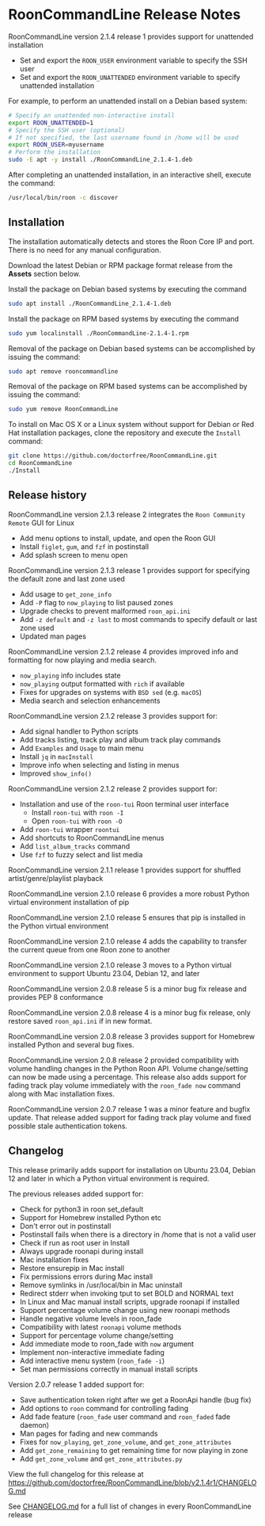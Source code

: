 # RoonCommandLine Release Notes

RoonCommandLine version 2.1.4 release 1 provides support for unattended installation

- Set and export the `ROON_USER` environment variable to specify the SSH user
- Set and export the `ROON_UNATTENDED` environment variable to specify unattended installation

For example, to perform an unattended install on a Debian based system:

```bash
# Specify an unattended non-interactive install
export ROON_UNATTENDED=1
# Specify the SSH user (optional)
# If not specified, the last username found in /home will be used
export ROON_USER=myusername
# Perform the installation
sudo -E apt -y install ./RoonCommandLine_2.1.4-1.deb
```

After completing an unattended installation, in an interactive shell, execute the command:

```bash
/usr/local/bin/roon -c discover
```

## Installation

The installation automatically detects and stores the Roon Core IP and port. There is no need for any manual configuration.

Download the latest Debian or RPM package format release from the **Assets** section below.

Install the package on Debian based systems by executing the command

```bash
sudo apt install ./RoonCommandLine_2.1.4-1.deb
```

Install the package on RPM based systems by executing the command

```bash
sudo yum localinstall ./RoonCommandLine-2.1.4-1.rpm
```

Removal of the package on Debian based systems can be accomplished by issuing the command:

```bash
sudo apt remove rooncommandline
```

Removal of the package on RPM based systems can be accomplished by issuing the command:

```bash
sudo yum remove RoonCommandLine
```

To install on Mac OS X or a Linux system without support for Debian or Red Hat installation packages, clone the repository and execute the `Install` command:

```bash
git clone https://github.com/doctorfree/RoonCommandLine.git
cd RoonCommandLine
./Install
```

## Release history

RoonCommandLine version 2.1.3 release 2 integrates the `Roon Community Remote` GUI for Linux

- Add menu options to install, update, and open the Roon GUI
- Install `figlet`, `gum`, and `fzf` in postinstall
- Add splash screen to menu open

RoonCommandLine version 2.1.3 release 1 provides support for specifying the default zone and last zone used

- Add usage to `get_zone_info`
- Add `-P` flag to `now_playing` to list paused zones
- Upgrade checks to prevent malformed `roon_api.ini`
- Add `-z default` and `-z last` to most commands to specify default or last zone used
- Updated man pages

RoonCommandLine version 2.1.2 release 4 provides improved info and formatting for now playing and media search.

- `now_playing` info includes state
- `now_playing` output formatted with `rich` if available
- Fixes for upgrades on systems with `BSD sed` (e.g. `macOS`)
- Media search and selection enhancements

RoonCommandLine version 2.1.2 release 3 provides support for:

- Add signal handler to Python scripts
- Add tracks listing, track play and album track play commands
- Add `Examples` and `Usage` to main menu
- Install `jq` in `macInstall`
- Improve info when selecting and listing in menus
- Improved `show_info()`

RoonCommandLine version 2.1.2 release 2 provides support for:

- Installation and use of the `roon-tui` Roon terminal user interface
  - Install `roon-tui` with `roon -I`
  - Open `roon-tui` with `roon -O`
- Add `roon-tui` wrapper `roontui`
- Add shortcuts to RoonCommandLine menus
- Add `list_album_tracks` command
- Use `fzf` to fuzzy select and list media

RoonCommandLine version 2.1.1 release 1 provides support for shuffled artist/genre/playlist playback

RoonCommandLine version 2.1.0 release 6 provides a more robust Python virtual environment installation of pip

RoonCommandLine version 2.1.0 release 5 ensures that pip is installed in the Python virtual environment

RoonCommandLine version 2.1.0 release 4 adds the capability to transfer the current queue from one Roon zone to another

RoonCommandLine version 2.1.0 release 3 moves to a Python virtual environment to support Ubuntu 23.04, Debian 12, and later

RoonCommandLine version 2.0.8 release 5 is a minor bug fix release and provides PEP 8 conformance

RoonCommandLine version 2.0.8 release 4 is a minor bug fix release, only restore saved `roon_api.ini` if in new format.

RoonCommandLine version 2.0.8 release 3 provides support for Homebrew installed Python and several bug fixes.

RoonCommandLine version 2.0.8 release 2 provided compatibility with volume handling changes in the Python Roon API. Volume change/setting can now be made using a percentage. This release also adds support for fading track play volume immediately with the `roon_fade now` command along with Mac installation fixes.

RoonCommandLine version 2.0.7 release 1 was a minor feature and bugfix update. That release added support for fading track play volume and fixed possible stale authentication tokens.

## Changelog

This release primarily adds support for installation on Ubuntu 23.04, Debian 12 and later in which a Python virtual environment is required.

The previous releases added support for:

- Check for python3 in roon set_default
- Support for Homebrew installed Python etc
- Don't error out in postinstall
- Postinstall fails when there is a directory in /home that is not a valid user
- Check if run as root user in Install
- Always upgrade roonapi during install
- Mac installation fixes
- Restore ensurepip in Mac install
- Fix permissions errors during Mac install
- Remove symlinks in /usr/local/bin in Mac uninstall
- Redirect stderr when invoking tput to set BOLD and NORMAL text
- In Linux and Mac manual install scripts, upgrade roonapi if installed
- Support percentage volume change using new roonapi methods
- Handle negative volume levels in roon_fade
- Compatibility with latest `roonapi` volume methods
- Support for percentage volume change/setting
- Add immediate mode to roon_fade with `now` argument
- Implement non-interactive immediate fading
- Add interactive menu system (`roon_fade -i`)
- Set man permissions correctly in manual install scripts

Version 2.0.7 release 1 added support for:

- Save authentication token right after we get a RoonApi handle (bug fix)
- Add options to `roon` command for controlling fading
- Add fade feature (`roon_fade` user command and `roon_faded` fade daemon)
- Man pages for fading and new commands
- Fixes for `now_playing`, `get_zone_volume`, and `get_zone_attributes`
- Add `get_zone_remaining` to get remaining time for now playing in zone
- Add `get_zone_volume` and `get_zone_attributes.py`

View the full changelog for this release at <https://github.com/doctorfree/RoonCommandLine/blob/v2.1.4r1/CHANGELOG.md>

See [CHANGELOG.md](https://github.com/doctorfree/RoonCommandLine/blob/master/CHANGELOG.md) for a full list of changes in every RoonCommandLine release
